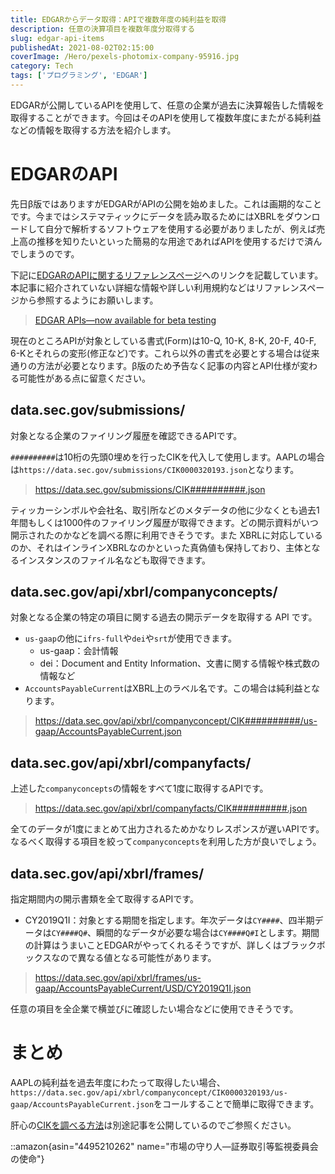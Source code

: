 ```yaml
---
title: EDGARからデータ取得：APIで複数年度の純利益を取得
description: 任意の決算項目を複数年度分取得する
slug: edgar-api-items
publishedAt: 2021-08-02T02:15:00
coverImage: /Hero/pexels-photomix-company-95916.jpg
category: Tech
tags: ['プログラミング', 'EDGAR']
---
```


EDGARが公開しているAPIを使用して、任意の企業が過去に決算報告した情報を取得することができます。今回はそのAPIを使用して複数年度にまたがる純利益などの情報を取得する方法を紹介します。

# EDGARのAPI

先日β版ではありますがEDGARがAPIの公開を始めました。これは画期的なことです。今まではシステマティックにデータを読み取るためにはXBRLをダウンロードして自分で解析するソフトウェアを使用する必要がありましたが、例えば売上高の推移を知りたいといった簡易的な用途であればAPIを使用するだけで済んでしまうのです。

下記に[EDGARのAPIに関するリファレンスページ](https://www.sec.gov/edgar/sec-api-documentation)へのリンクを記載しています。本記事に紹介されていない詳細な情報や詳しい利用規約などはリファレンスページから参照するようにお願いします。

> [EDGAR APIs—now available for beta testing](https://www.sec.gov/edgar/sec-api-documentation)

現在のところAPIが対象としている書式(Form)は10-Q, 10-K, 8-K, 20-F, 40-F, 6-Kとそれらの変形(修正など)です。これら以外の書式を必要とする場合は従来通りの方法が必要となります。β版のため予告なく記事の内容とAPI仕様が変わる可能性がある点に留意ください。

## data.sec.gov/submissions/

対象となる企業のファイリング履歴を確認できるAPIです。

`##########`は10桁の先頭0埋めを行ったCIKを代入して使用します。AAPLの場合は`https://data.sec.gov/submissions/CIK0000320193.json`となります。

> https://data.sec.gov/submissions/CIK##########.json

ティッカーシンボルや会社名、取引所などのメタデータの他に少なくとも過去1年間もしくは1000件のファイリング履歴が取得できます。どの開示資料がいつ開示されたのかなどを調べる際に利用できそうです。また XBRLに対応しているのか、それはインラインXBRLなのかといった真偽値も保持しており、主体となるインスタンスのファイル名なども取得できます。

## data.sec.gov/api/xbrl/companyconcepts/

対象となる企業の特定の項目に関する過去の開示データを取得する API です。

- `us-gaap`の他に`ifrs-full`や`dei`や`srt`が使用できます。
  - us-gaap：会計情報
  - dei：Document and Entity Information、文書に関する情報や株式数の情報など
- `AccountsPayableCurrent`はXBRL上のラベル名です。この場合は純利益となります。

> https://data.sec.gov/api/xbrl/companyconcept/CIK##########/us-gaap/AccountsPayableCurrent.json

## data.sec.gov/api/xbrl/companyfacts/

上述した`companyconcepts`の情報をすべて1度に取得するAPIです。

> https://data.sec.gov/api/xbrl/companyfacts/CIK##########.json

全てのデータが1度にまとめて出力されるためかなりレスポンスが遅いAPIです。なるべく取得する項目を絞って`companyconcepts`を利用した方が良いでしょう。

## data.sec.gov/api/xbrl/frames/

指定期間内の開示書類を全て取得するAPIです。

- CY2019Q1I：対象とする期間を指定します。年次データは`CY####`、四半期データは`CY####Q#`、瞬間的なデータが必要な場合は`CY####Q#I`とします。期間の計算はうまいことEDGARがやってくれるそうですが、詳しくはブラックボックスなので異なる値となる可能性があります。

> https://data.sec.gov/api/xbrl/frames/us-gaap/AccountsPayableCurrent/USD/CY2019Q1I.json

任意の項目を全企業で横並びに確認したい場合などに使用できそうです。

# まとめ

AAPLの純利益を過去年度にわたって取得したい場合、`https://data.sec.gov/api/xbrl/companyconcept/CIK0000320193/us-gaap/AccountsPayableCurrent.json`をコールすることで簡単に取得できます。

肝心の[CIKを調べる方法](./how-to-get-ticker-and-cik-from-edgar)は別途記事を公開しているのでご参照ください。

::amazon{asin="4495210262" name="市場の守り人―証券取引等監視委員会の使命"}
